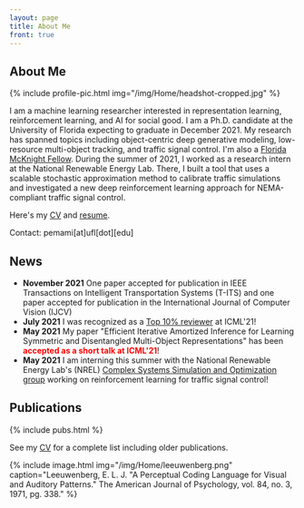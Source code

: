 ```yaml
---
layout: page
title: About Me
front: true
---
```


## About Me

{%
    include profile-pic.html
    img="/img/Home/headshot-cropped.jpg"
%}

I am a machine learning researcher interested in representation learning, reinforcement learning, and AI for social good. I am a Ph.D. candidate at the University of Florida expecting to graduate in December 2021. My research has spanned topics including object-centric deep generative modeling, low-resource multi-object tracking, and traffic signal control. I'm also a [Florida McKnight Fellow](http://fefonline.org/mdf.html). During the summer of 2021, I worked as a research intern at the National Renewable Energy Lab. There, I built a tool that uses a scalable stochastic approximation method to calibrate traffic simulations and investigated a new deep reinforcement learning approach for NEMA-compliant traffic signal control.

Here's my [CV](pdfs/cv.pdf) and [resume](pdfs/resume.pdf).

Contact: pemami[at]ufl[dot][edu]

## News

* **November 2021** One paper accepted for publication in IEEE Transactions on Intelligent Transportation Systems (T-ITS) and one paper accepted for publication in the International Journal of Computer Vision (IJCV)
* **July 2021** I was recognized as a [Top 10% reviewer](https://icml.cc/Conferences/2021/Reviewers) at ICML'21!
* **May 2021** My paper "Efficient Iterative Amortized Inference for Learning Symmetric and Disentangled Multi-Object Representations" has been <span style="color:red">**accepted as a short talk at ICML'21**</span>! 
* **May 2021** I am interning this summer with the National Renewable Energy Lab's (NREL) [Complex Systems Simulation and Optimization group](https://www.nrel.gov/computational-science/complex-systems-simulation-optimization.html) working on reinforcement learning for traffic signal control!

## Publications

{%
    include pubs.html
%}

See my [CV](pdfs/cv.pdf) for a complete list including older publications.

{%
    include image.html
    img="/img/Home/leeuwenberg.png"
    caption="Leeuwenberg, E. L. J. \"A Perceptual Coding Language for Visual and Auditory Patterns.\" The American Journal of Psychology, vol. 84, no. 3, 1971, pg. 338."
%}
